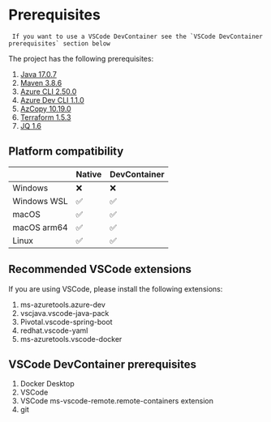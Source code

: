 # Prerequisites

```
 If you want to use a VSCode DevContainer see the `VSCode DevContainer prerequisites` section below
```

The project has the following prerequisites:

1. [Java 17.0.7](https://learn.microsoft.com//java/openjdk/download)
1. [Maven 3.8.6](https://maven.apache.org/download.cgi)
1. [Azure CLI 2.50.0](https://learn.microsoft.com/cli/azure/install-azure-cli-macos)
1. [Azure Dev CLI 1.1.0](https://learn.microsoft.com/azure/developer/azure-developer-cli/install-azd)
1. [AzCopy 10.19.0](https://learn.microsoft.com/azure/storage/common/storage-use-azcopy-v10)
1. [Terraform 1.5.3](https://developer.hashicorp.com/terraform/downloads)
1. [JQ 1.6](https://jqlang.github.io/jq/download/)

## Platform compatibility

|             |  Native   | DevContainer |
|-------------|-----------|--------------|
| Windows     |    ❌     |      ❌      |
| Windows WSL |    ✅     |      ✅      |
| macOS       |    ✅     |      ✅      |
| macOS arm64 |    ✅     |      ✅      |
| Linux       |    ✅     |      ✅      |

## Recommended VSCode extensions

If you are using VSCode, please install the following extensions:

1. ms-azuretools.azure-dev
1. vscjava.vscode-java-pack
1. Pivotal.vscode-spring-boot
1. redhat.vscode-yaml
1. ms-azuretools.vscode-docker

## VSCode DevContainer prerequisites

1. Docker Desktop
1. VSCode
1. VSCode ms-vscode-remote.remote-containers extension
1. git
